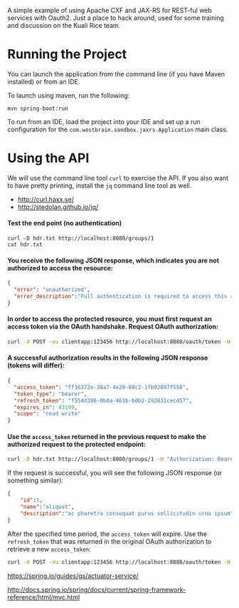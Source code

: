 A simple example of using Apache CXF and JAX-RS for REST-ful web services with Oauth2. Just a place to hack around, used for some training and discussion on the Kuali Rice team.

# Running the Project

You can launch the application from the command line (if you have Maven installed) or from an IDE.

To launch using maven, run the following:

```
mvn spring-boot:run
```

To run from an IDE, load the project into your IDE and set up a run configuration for the ```com.westbrain.sandbox.jaxrs.Application``` main class.

# Using the API

We will use the command line tool ```curl``` to exercise the API. If you also want to have pretty printing, install the ```jq``` command line tool as well.

* http://curl.haxx.se/
* http://stedolan.github.io/jq/

#### Test the end point (no authentication)

```
curl -D hdr.txt http://localhost:8080/groups/1
cat hdr.txt
```

#### You receive the following JSON response, which indicates you are not authorized to access the resource:

```json
{
  "error": "unauthorized",
  "error_description":"Full authentication is required to access this resource"
}
```

#### In order to access the protected resource, you must first request an access token via the OAuth handshake. Request OAuth authorization:

```sh
curl -X POST -vu clientapp:123456 http://localhost:8080/oauth/token -H "Accept: application/json" -d "password=password1&username=username1&grant_type=password&scope=read%20write&client_secret=123456&client_id=clientapp"
```

#### A successful authorization results in the following JSON response (tokens will differ):

```json
{
  "access_token": "ff16372e-38a7-4e29-88c2-1fb92897f558",
  "token_type": "bearer",
  "refresh_token": "f554d386-0b0a-461b-bdb2-292831cecd57",
  "expires_in": 43199,
  "scope": "read write"
}
```

#### Use the `access_token` returned in the previous request to make the authorized request to the protected endpoint:

```sh
curl -D hdr.txt http://localhost:8080/groups/1 -H "Authorization: Bearer 649e4a31-21a8-41a8-b655-c1d90935240c"
```

If the request is successful, you will see the following JSON response (or something similar):

```json
{
    "id":1,
    "name":"aliquet",
    "description":"ac pharetra consequat purus sollicitudin urna ipsum"
}

```

After the specified time period, the `access_token` will expire. Use the `refresh_token` that was returned in the original OAuth authorization to retrieve a new `access_token`:

```sh
curl -X POST -vu clientapp:123456 http://localhost:8080/oauth/token -H "Accept: application/json" -d "grant_type=refresh_token&refresh_token=f554d386-0b0a-461b-bdb2-292831cecd57&client_secret=123456&client_id=clientapp"
```



https://spring.io/guides/gs/actuator-service/

http://docs.spring.io/spring/docs/current/spring-framework-reference/html/mvc.html